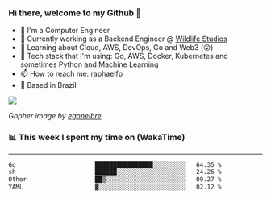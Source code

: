 ### Hi there, welcome to my Github 👋

- 📖 I'm a Computer Engineer
- 🔭 Currently working as a Backend Engineer @ [Wildlife Studios](https://wildlifestudios.com/)
- 🌱 Learning about Cloud, AWS, DevOps, Go and Web3 (😲)
- 🚀 Tech stack that I'm using: Go, AWS, Docker, Kubernetes and sometimes Python and Machine Learning
- 📫 How to reach me: [raphaelfp](https://linkedin.com/in/raphaelfp)
- 🏡 Based in Brazil

![](https://github.com/raphaelfp/gophers/blob/master/.thumb/animation/morning-coffee-3x.gif)

*Gopher image by [egonelbre](https://github.com/egonelbre/)*

### 📊 This week I spent my time on (WakaTime)

---

<!--START_SECTION:waka-->

```txt
Go                      ████████████████░░░░░░░░░   64.35 %
sh                      ██████░░░░░░░░░░░░░░░░░░░   24.26 %
Other                   ██▒░░░░░░░░░░░░░░░░░░░░░░   09.27 %
YAML                    ▓░░░░░░░░░░░░░░░░░░░░░░░░   02.12 %
```

<!--END_SECTION:waka-->
